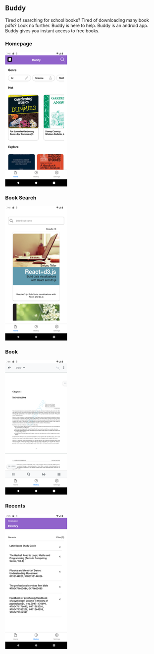 ## Buddy
Tired of searching for school books? Tired of downloading many book pdfs? Look no further.
Buddy is here to help. Buddy is an android app. Buddy gives you instant access to free books.

### Homepage

<img src="/assets/screenshots/Home.png" alt="BuddyHomepage" width="200">

### Book Search

<img src="/assets/screenshots/Search.png" alt="BuddyBookSearch" width="200">

### Book

<img src="/assets/screenshots/Book.png" alt="BuddyBook" width="200">

### Recents

<img src="/assets/screenshots/Recent.png" alt="BuddyRecents" width="200">
